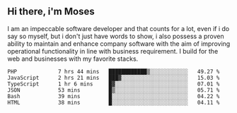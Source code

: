 ## Hi there, i'm Moses

I am an impeccable software developer and that counts for a lot, even if i do say so myself, but i don't just have words to show, i also possess a proven ability to maintain and enhance company software with the aim of improving operational functionality in line with business requirement. I build for the web and businesses with my favorite stacks.
<!--START_SECTION:waka-->

```text
PHP             7 hrs 44 mins   ████████████▒░░░░░░░░░░░░   49.27 %
JavaScript      2 hrs 21 mins   ███▓░░░░░░░░░░░░░░░░░░░░░   15.03 %
TypeScript      1 hr 6 mins     █▓░░░░░░░░░░░░░░░░░░░░░░░   07.01 %
JSON            53 mins         █▒░░░░░░░░░░░░░░░░░░░░░░░   05.71 %
Bash            39 mins         █░░░░░░░░░░░░░░░░░░░░░░░░   04.22 %
HTML            38 mins         █░░░░░░░░░░░░░░░░░░░░░░░░   04.11 %
```

<!--END_SECTION:waka-->
